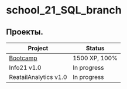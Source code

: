 # school_21_SQL_branch

## Проекты.

| Project                | Status        |
| ---------------------- | ------------- |
| [Bootcamp](https://github.com/Dorthava/school_21_sql_branch/tree/main/src/SQL_Beginner)               | 1500 XP, 100% |
| Info21 v1.0            | In progress   |
| ReatailAnalytics v1.0  | In progress   | 
